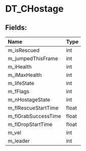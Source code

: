 # DT_CHostage

## Fields:

| Name | Type |
| :--- | :--- |
| m_isRescued | int |
| m_jumpedThisFrame | int |
| m_iHealth | int |
| m_iMaxHealth | int |
| m_lifeState | int |
| m_fFlags | int |
| m_nHostageState | int |
| m_flRescueStartTime | float |
| m_flGrabSuccessTime | float |
| m_flDropStartTime | float |
| m_vel | int |
| m_leader | int |
